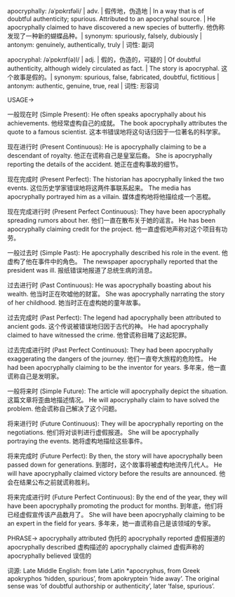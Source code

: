 apocryphally: /əˈpɒkrɪfəli/ | adv. | 假传地，伪造地 | In a way that is of doubtful authenticity; spurious.  Attributed to an apocryphal source. |  He apocryphally claimed to have discovered a new species of butterfly. 他伪称发现了一种新的蝴蝶品种。| synonym: spuriously, falsely, dubiously | antonym: genuinely, authentically, truly | 词性: 副词

apocryphal: /əˈpɒkrɪf(ə)l/ | adj. | 假的，伪造的，可疑的 | Of doubtful authenticity, although widely circulated as fact. | The story is apocryphal.  这个故事是假的。| synonym: spurious, false, fabricated, doubtful, fictitious | antonym: authentic, genuine, true, real | 词性: 形容词


USAGE->

一般现在时 (Simple Present):
He often speaks apocryphally about his achievements. 他经常虚构自己的成就。
The book apocryphally attributes the quote to a famous scientist. 这本书错误地将这句话归因于一位著名的科学家。

现在进行时 (Present Continuous):
He is apocryphally claiming to be a descendant of royalty. 他正在谎称自己是皇室后裔。
She is apocryphally reporting the details of the accident. 她正在虚构事故的细节。

现在完成时 (Present Perfect):
The historian has apocryphally linked the two events. 这位历史学家错误地将这两件事联系起来。
The media has apocryphally portrayed him as a villain. 媒体虚构地将他描绘成一个恶棍。

现在完成进行时 (Present Perfect Continuous):
They have been apocryphally spreading rumors about her. 他们一直在散布关于她的谣言。
He has been apocryphally claiming credit for the project. 他一直虚假地声称对这个项目有功劳。

一般过去时 (Simple Past):
He apocryphally described his role in the event. 他虚构了他在事件中的角色。
The newspaper apocryphally reported that the president was ill. 报纸错误地报道了总统生病的消息。

过去进行时 (Past Continuous):
He was apocryphally boasting about his wealth. 他当时正在吹嘘他的财富。
She was apocryphally narrating the story of her childhood. 她当时正在虚构她的童年故事。

过去完成时 (Past Perfect):
The legend had apocryphally been attributed to ancient gods.  这个传说被错误地归因于古代的神。
He had apocryphally claimed to have witnessed the crime. 他曾谎称目睹了这起犯罪。

过去完成进行时 (Past Perfect Continuous):
They had been apocryphally exaggerating the dangers of the journey. 他们一直夸大旅程的危险性。
He had been apocryphally claiming to be the inventor for years. 多年来，他一直谎称自己是发明家。


一般将来时 (Simple Future):
The article will apocryphally depict the situation. 这篇文章将歪曲地描述情况。
He will apocryphally claim to have solved the problem. 他会谎称自己解决了这个问题。

将来进行时 (Future Continuous):
They will be apocryphally reporting on the negotiations. 他们将对谈判进行虚假报道。
She will be apocryphally portraying the events. 她将虚构地描绘这些事件。


将来完成时 (Future Perfect):
By then, the story will have apocryphally been passed down for generations. 到那时，这个故事将被虚构地流传几代人。
He will have apocryphally claimed victory before the results are announced. 他会在结果公布之前就谎称胜利。


将来完成进行时 (Future Perfect Continuous):
By the end of the year, they will have been apocryphally promoting the product for months. 到年底，他们将已经虚假宣传该产品数月了。
She will have been apocryphally claiming to be an expert in the field for years. 多年来，她一直谎称自己是该领域的专家。


PHRASE->
apocryphally attributed  伪托的
apocryphally reported 虚假报道的
apocryphally described 虚构描述的
apocryphally claimed 虚假声称的
apocryphally believed 误信的


词源:  Late Middle English: from late Latin *apocryphus, from Greek apokryphos ‘hidden, spurious’, from apokryptein ‘hide away’.  The original sense was ‘of doubtful authorship or authenticity’, later ‘false, spurious’.
